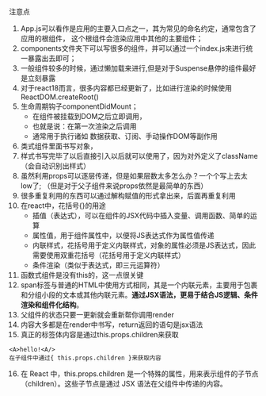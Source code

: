 注意点
1. App.js可以看作是应用的主要入口点之一，其为常见的命名约定，通常包含了应用的根组件，
这个根组件会渲染应用中其他的主要组件；
2. components文件夹下可以写很多的组件，并可以通过一个index.js来进行统一暴露出去即可；
3. 一般组件较多的时候，通过懒加载来进行,但是对于Suspense悬停的组件最好是立刻暴露
4. 对于react18而言，很多内容都已经更新了，比如进行渲染的时候使用ReactDOM.createRoot()
5. 生命周期钩子componentDidMount；
    - 在组件被挂载到DOM之后立即调用，
    - 也就是说：在第一次渲染之后调用
    - 通常用于执行诸如 数据获取、订阅、手动操作DOM等副作用
6. 类式组件里面书写对象，
7. 样式书写完毕了以后直接引入以后就可以使用了，因为对外定义了className（会自动识别出样式）
8. 虽然利用props可以逐层传递，但是如果层数太多怎么办？一个个写上去太low了; （但是对于父子组件来说props依然是最简单的东西）
9. 很多重复利用的东西可以通过解构赋值的形式拿出来，后面再重复利用
10. 在react中，花括号{}的用途
    - 插值（表达式），可以在组件的JSX代码中插入变量、调用函数、简单的运算
    - 属性值，用于组件属性中，以便将JS表达式作为属性值传递
    - 内联样式，花括号用于定义内联样式，对象的属性必须是JS表达式，因此需要使用双重花括号（花括号用于定义内联样式）
    - 条件渲染（类似于表达式，即三元运算符）
11. 函数式组件是没有this的，这一点很关键
12. span标签与普通的HTML中使用方式相同，其是一个内联元素，主要用于包裹和分组小段的文本或其他内联元素。**通过JSX语法，更易于结合JS逻辑、条件渲染和组件化结构**。
13. 父组件的状态只要一更新就会重新帮你调用render
14. 内容大多都是在render中书写，return返回的语句是jsx语法
15. 真正的标签体内容是通过this.props.children来获取
```
<A>hello!<A/>
在子组件中通过{ this.props.children }来获取内容
```
16. 在 React 中，this.props.children 是一个特殊的属性，用来表示组件的子节点（children）。这些子节点是通过 JSX 语法在父组件中传递的内容。